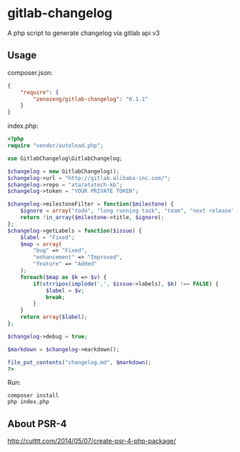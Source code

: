 # gitlab-changelog

A php script to generate changelog via gitlab api v3

## Usage

composer.json:

```json
{
    "require": {
        "zenozeng/gitlab-changelog": "0.1.1"
    }
}
```

index.php:

```php
<?php
require "vendor/autoload.php";

use GitlabChangelog\GitlabChangelog;

$changelog = new GitlabChangelog();
$changelog->url = "http://gitlab.alibaba-inc.com/";
$changelog->repo = "ata/atatech-kb";
$changelog->token = "YOUR PRIVATE TOKEN";

$changelog->milestoneFilter = function($milestone) {
    $ignore = array("todo", "long running task", "team", "next release");
    return !in_array($milestone->title, $ignore);
};
$changelog->getLabels = function($issue) {
    $label = "Fixed";
    $map = array(
        "bug" => "Fixed",
        "enhancement" => "Improved",
        "feature" => "Added"
    );
    foreach($map as $k => $v) {
        if(strripos(implode(',', $issue->labels), $k) !== FALSE) {
            $label = $v;
            break;
        }
    }
    return array($label);
};

$changelog->debug = true;

$markdown = $changelog->markdown();

file_put_contents("changelog.md", $markdown);
?>
```

Run:
```shell
composer install
php index.php
```

## About PSR-4

http://culttt.com/2014/05/07/create-psr-4-php-package/
